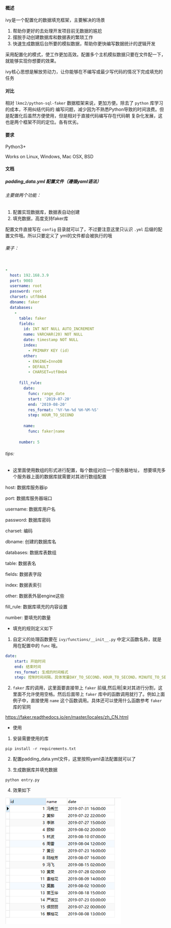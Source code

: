 #### 概述
ivy是一个配置化的数据填充框架，主要解决的场景
1. 帮助你更好的去处理开发项目前无数据的尴尬
2. 摆脱手动创建数据库和数据表的繁琐工作
3. 快速生成数据后台所要的模拟数据，帮助你更快编写数据统计的逻辑开发

采用配置化的模式，使工作更加高效。配置多个主机模拟数据只要在文件配一下，就能够实现你想要的效果。

ivy核心思想是解放劳动力，让你能够在不编写或最少写代码的情况下完成填充的任务


#### 对比
相对 `lkmc2/python-sql-faker` 数据框架来说，更加方便。除去了 `python` 库学习的成本，不用纠结代码的
编写问题，减少因为不熟悉Python导致的时间浪费。但是配置化后虽然方便使用，但是相对于直接代码编写存在代码朝
复杂化发展，这也是两个框架不同的定位。各有优劣。 


#### 要求
Python3+

Works on Linux, Windows, Mac OSX, BSD

#### 文档

##### padding_data.yml 配置文件（遵循yaml语法）

###### 主要做两个功能：

1. 配置实现数据库，数据表自动创建
2. 填充数据，高度支持faker库

配置文件直接写在 `config` 目录就可以了，不过要注意这里只认识 `.yml` 后缀的配置文件哦。所以只要定义了
yml的文件都会被执行的哦

###### 栗子：

```yaml

-
  host: 192.168.3.9
  port: 9003
  username: root
  password: root
  charset: utf8mb4
  dbname: faker
  databases:
    -
      table: faker
      fields:
        id: INT NOT NULL AUTO_INCREMENT
        name: VARCHAR(20) NOT NULL
        date: timestamp NOT NULL
        index:
          - PRIMARY KEY (id)
        other:
          - ENGINE=InnoDB
          - DEFAULT
          - CHARSET=utf8mb4

      fill_rule:
        date:
          func: range_date
          start: '2019-07-20'
          end: '2019-08-20'
          res_format: '%Y-%m-%d %H-%M-%S'
          step: HOUR_TO_SECOND

        name:
          func: faker|name

      number: 5

```


###### tips:

- 这里面使用数组的形式进行配置，每个数组对应一个服务器地址，
想要填充多个服务器上面的数据库就需要对其进行数组配置

host: 数据库服务器ip

port: 数据库服务器端口

username: 数据库用户名

password: 数据库密码

charset: 编码

dbname: 创建的数据库名

databases: 数据库表数组

table: 数据表名

fields: 数据表字段

index: 数据表索引

other: 数据表外层engine这些

fill_rule: 数据库填充的内容设置

number: 要填充的数量


- 填充的规则定义如下

1. 自定义的处理函数要在 `ivy/functions/__init__.py` 中定义函数名称，就是用在配置中的 `func` 哦。

```yaml
date: 
    start: 开始时间
    end: 结束时间
    res_format: 生成的时间格式
    step: 控制时间间隔，具体常量DAY_TO_SECOND，HOUR_TO_SECOND，MINUTE_TO_SECOND,SECOND
```

2. `faker` 库的调用，这里面要直接带上 `faker` 前缀,然后用|来对其进行分割，这里面不允许使用空格。然后后面带上
`faker` 库中的函数调用就行了。例如上面例子中，直接使用 `name` 这个函数调用。具体还可以使用什么函数参考 `faker`
库的官网

https://faker.readthedocs.io/en/master/locales/zh_CN.html


- 使用

1. 安装需要使用的库
```shell
pip install -r requirements.txt
```

2. 配置padding_data.yml文件，这里按照yaml语法配置就可以了

3. 生成数据库并填充数据
```shell
python entry.py
```

4. 效果如下

![1567489373143](./readme/1567489373143.png)
